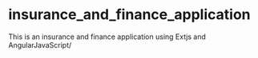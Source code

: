 # insurance_and_finance_application
This is an insurance and finance application using Extjs and AngularJavaScript/
